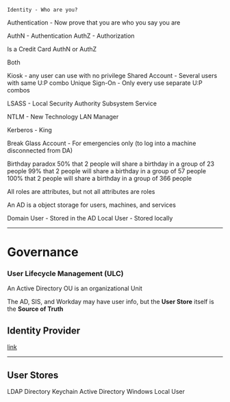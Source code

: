 	Identity - Who are you?
Authentication - Now prove that you are who you say you are

AuthN - Authentication
AuthZ - Authorization

Is a Credit Card AuthN or AuthZ



Both

Kiosk - any user can use with no privilege
Shared Account - Several users with same U:P combo
Unique Sign-On - Only every use separate U:P combos

LSASS - Local Security Authority Subsystem Service

NTLM - New Technology LAN Manager

Kerberos - King

Break Glass Account - For emergencies only (to log into a machine disconnected from DA)

Birthday paradox
50% that 2 people will share a birthday in a group of 23 people
99% that 2 people will share a birthday in a group of 57 people
100% that 2 people will share a birthday in a group of 366 people

All roles are attributes, but not all attributes are roles

An AD is a object storage for users, machines, and services

Domain User - Stored in the AD
Local User - Stored locally

---

# Governance

### User Lifecycle Management (ULC)


An Active Directory OU is an organizational Unit

The AD, SIS, and Workday may have user info, but the **User Store** itself is the **Source of Truth** 

## Identity Provider

[link](http://sp2.westus2.cloudapp.azure.com)

---
## User Stores
LDAP Directory
Keychain
Active Directory
Windows Local User
